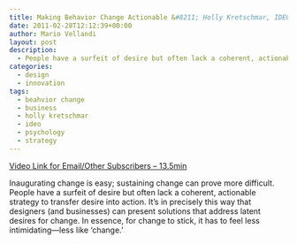 ```yaml
---
title: Making Behavior Change Actionable &#8211; Holly Kretschmar, IDEO
date: 2011-02-28T12:12:39+00:00
author: Mario Vellandi
layout: post
description:
  - People have a surfeit of desire but often lack a coherent, actionable strategy to transfer desire into action, leading to sustainable behavior change
categories:
  - design
  - innovation
tags:
  - beahvior change
  - business
  - holly kretschmar
  - ideo
  - psychology
  - strategy
---
```

[Video Link for Email/Other Subscribers &#8211; 13.5min](http://vimeo.com/14251599)

Inaugurating change is easy; sustaining change can prove more difficult. People have a surfeit of desire but often lack a coherent, actionable strategy to transfer desire into action. It’s in precisely this way that designers (and businesses) can present solutions that address latent desires for change. In essence, for change to stick, it has to feel less intimidating—less like ‘change.’
